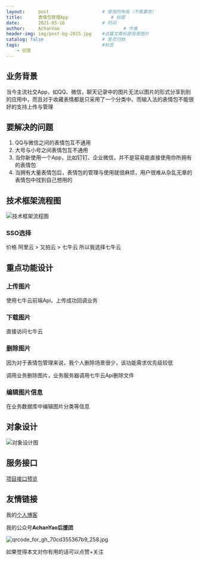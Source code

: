 ```yaml
---
layout:     post   				    # 使用的布局（不需要改）
title:      表情包管理App 				# 标题 
date:       2021-05-16 				# 时间
author:     AchanYao 						# 作者
header-img: img/post-bg-2015.jpg 	#这篇文章标题背景图片
catalog: false 						# 是否归档
tags:								#标签
    - 创意
---
```


## 业务背景

当今主流社交App，如QQ、微信，聊天记录中的图片无法以图片的形式分享到别的应用中，而且对于收藏表情都是只采用了一个分类中。而输入法的表情包不能很好的支持上传与管理

## 要解决的问题

1. QQ与微信之间的表情包互不通用
2. 大号与小号之间表情包互不通用
3. 当你新使用一个App，比如钉钉、企业微信，并不是容易能直接使用你所拥有的表情包
4. 当拥有大量表情包后，表情包的管理与使用就很麻烦，用户很难从杂乱无章的表情包中找到自己想用的

## 技术框架流程图

<img src="https://cdn.achanyao.com/image/blog/表情包管理架构图.jpg" alt="技术框架流程图" />

### SSO选择

价格 阿里云 > 又拍云 > 七牛云 所以我选择七牛云

## 重点功能设计

### 上传图片

使用七牛云前端Api，上传成功回调业务

### 下载图片

直接访问七牛云

### 删除图片

因为对于表情包管理来说，我个人删除场景很少，该功能需求优先级较低

调用业务删除图片，业务服务器调用七牛云Api删除文件

### 编辑图片信息

在业务数据库中编辑图片分类等信息

## 对象设计

<img src="https://cdn.achanyao.com/image/blog/表情包对象关系.jpg" alt="对象设计图" />

## 服务接口

[项目接口预览](https://space-ig71c.w.eolinker.com/share/index?shareCode=4mViqQ)

## 友情链接

我的[个人博客](https://blog.achanyao.com)

我的公众号**AchanYao后援团**

![qrcode_for_gh_70cd355367b9_258.jpg](https://i.loli.net/2020/05/07/UEFdSahGbXRTc5Q.jpg)

如果觉得本文对你有用的话可以点赞+关注
